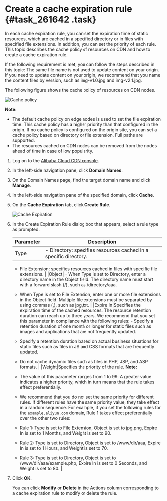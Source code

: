 # Create a cache expiration rule {#task_261642 .task}

In each cache expiration rule, you can set the expiration time of static resources, which are cached in a specified directory or in files with specified file extensions. In addition, you can set the priority of each rule. This topic describes the cache policy of resources on CDN and how to create a cache expiration rule.

If the following requirement is met, you can follow the steps described in this topic: The same file name is not used to update content on your origin. If you need to update content on your origin, we recommend that you name the content files by version, such as img-v1.0.jpg and img-v2.1.jpg.

The following figure shows the cache policy of resources on CDN nodes.

![Cache policy](http://static-aliyun-doc.oss-cn-hangzhou.aliyuncs.com/assets/img/5147/15670453053383_en-US.png)

**Note:** 

-   The default cache policy on edge nodes is used to set the file expiration time. This cache policy has a higher priority than that configured in the origin. If no cache policy is configured on the origin site, you can set a cache policy based on directory or file extension. Full paths are supported.
-   The resources cached on CDN nodes can be removed from the nodes ahead of time in case of low popularity.

1.  Log on to the [Alibaba Cloud CDN console](https://partners-intl.aliyun.com/login-required#cdn).
2.  In the left-side navigation pane, click **Domain Names**.
3.  On the Domain Names page, find the target domain name and click **Manage**.
4.  In the left-side navigation pane of the specified domain, click **Cache**.
5.  On the **Cache Expiration** tab, click **Create Rule**. 

    ![Cache Expiration](http://static-aliyun-doc.oss-cn-hangzhou.aliyuncs.com/assets/img/5147/156704530553307_en-US.png)

6.  In the Create Expiration Rule dialog box that appears, select a rule type as prompted. 

    |Parameter|Description|
    |---------|-----------|
    |Type|     -   Directory: specifies resources cached in a specific directory.
    -   File Extension: specifies resources cached in files with specific file extensions.
 |
    |Object|     -   When Type is set to Directory, enter a directory name in the Object field. The directory name must start with a forward slash \(/\), such as /directory/aaa.
    -   When Type is set to File Extension, enter one or more file extensions in the Object field. Multiple file extensions must be separated by using commas \(,\), such as jpg,txt.
 |
    |Expire In|Specifies the expiration time of the cached resources. The resource retention duration can reach up to three years. We recommend that you set this parameter in compliance with the following rules:     -   Specify a retention duration of one month or longer for static files such as images and applications that are not frequently updated.
    -   Specify a retention duration based on actual business situations for static files such as files in JS and CSS formats that are frequently updated.
    -   Do not cache dynamic files such as files in PHP, JSP, and ASP formats.
 |
    |Weight|Specifies the priority of the rule. **Note:** 

    -   The value of this parameter ranges from 1 to 99. A greater value indicates a higher priority, which in turn means that the rule takes effect preferentially.
    -   We recommend that you do not set the same priority for different rules. If different rules have the same priority value, they take effect in a random sequence.
 For example, if you set the following rules for the `example.aliyun.com` domain, Rule 1 takes effect preferentially over the other two rules:

    -   Rule 1: Type is set to File Extension, Object is set to jpg,png, Expire In is set to 1 Months, and Weight is set to 90.
    -   Rule 2: Type is set to Directory, Object is set to /www/dir/aaa, Expire In is set to 1 Hours, and Weight is set to 70.
    -   Rule 3: Type is set to Directory, Object is set to /www/dir/aaa/example.php, Expire In is set to 0 Seconds, and Weight is set to 80.
 |

7.  Click **OK**. 

    You can click **Modify** or **Delete** in the Actions column corresponding to a cache expiration rule to modify or delete the rule.



